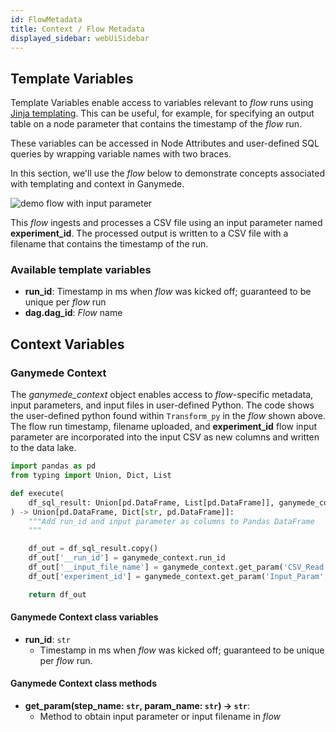 ```yaml
---
id: FlowMetadata
title: Context / Flow Metadata
displayed_sidebar: webUiSidebar
---
```


## Template Variables

Template Variables enable access to variables relevant to _flow_ runs using [Jinja templating](https://jinja.palletsprojects.com/en/3.1.x/).  This can be useful, for example, for specifying an output table on a node parameter that contains the timestamp of the _flow_ run.

These variables can be accessed in Node Attributes and user-defined SQL queries by wrapping variable names with two braces.  

In this section, we'll use the _flow_ below to demonstrate concepts associated with templating and context in Ganymede.

<img alt="demo flow with input parameter" src="https://ganymede-bio.mo.cloudinary.net/apiServer/Input_Param_20230108.png"/>

This _flow_ ingests and processes a CSV file using an input parameter named **experiment_id**.  The processed output is written to a CSV file with a filename that contains the timestamp of the run.

### Available template variables

- **run_id**: Timestamp in ms when _flow_ was kicked off; guaranteed to be unique per _flow_ run
- **dag.dag_id**: _Flow_ name

## Context Variables

### Ganymede Context

The _ganymede_context_ object enables access to _flow_-specific metadata, input parameters, and input files in user-defined Python.  The code shows the user-defined python found within `Transform_py` in the _flow_ shown above.  The flow run timestamp, filename uploaded, and **experiment_id** flow input parameter are incorporated into the input CSV as new columns and written to the data lake.

```python
import pandas as pd
from typing import Union, Dict, List

def execute(
    df_sql_result: Union[pd.DataFrame, List[pd.DataFrame]], ganymede_context=None
) -> Union[pd.DataFrame, Dict[str, pd.DataFrame]]:
    """Add run_id and input parameter as columns to Pandas DataFrame
    """

    df_out = df_sql_result.copy()
    df_out['__run_id'] = ganymede_context.run_id
    df_out['__input_file_name'] = ganymede_context.get_param('CSV_Read', 'csv')
    df_out['experiment_id'] = ganymede_context.get_param('Input_Param', 'param')

    return df_out
```

#### Ganymede Context class variables
- **run_id**: `str`
  - Timestamp in ms when _flow_ was kicked off; guaranteed to be unique per _flow_ run.

#### Ganymede Context class methods
- **get_param(step_name: `str`, param_name: `str`) -> `str`**:
  - Method to obtain input parameter or input filename in _flow_